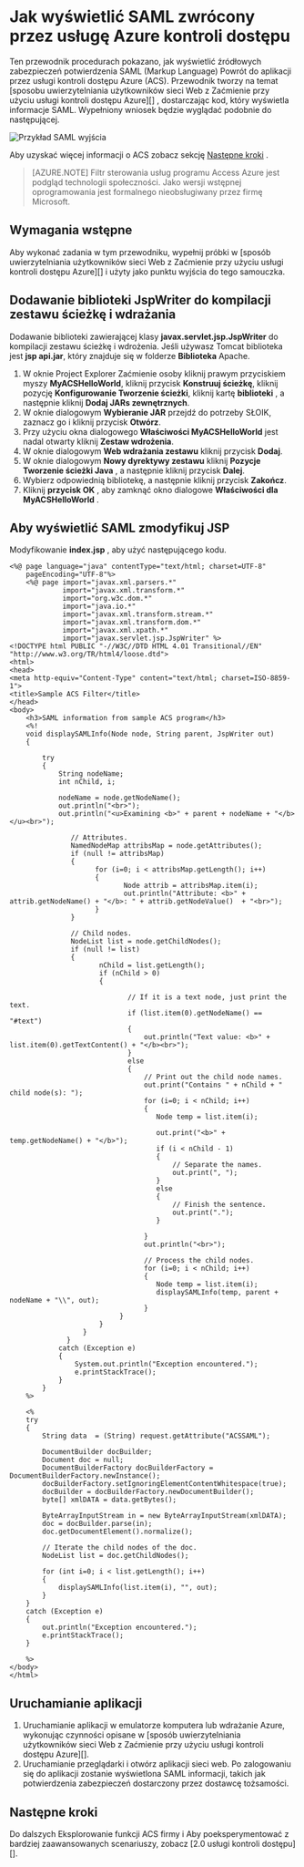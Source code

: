 <properties
    pageTitle="Widok SAML zwracane przez usługę kontroli dostępu (Java)"
    description="Dowiedz się, jak wyświetlić SAML zwracane przez usługę kontroli dostępu w aplikacji Java znajdującej się na Azure."
    services="active-directory" 
    documentationCenter="java"
    authors="rmcmurray"
    manager="wpickett"
    editor="" />

<tags
    ms.service="active-directory"
    ms.workload="identity"
    ms.tgt_pltfrm="na"
    ms.devlang="Java"
    ms.topic="article"
    ms.date="08/11/2016" 
    ms.author="robmcm" />

# <a name="how-to-view-saml-returned-by-the-azure-access-control-service"></a>Jak wyświetlić SAML zwrócony przez usługę Azure kontroli dostępu

Ten przewodnik procedurach pokazano, jak wyświetlić źródłowych zabezpieczeń potwierdzenia SAML (Markup Language) Powrót do aplikacji przez usługi kontroli dostępu Azure (ACS). Przewodnik tworzy na temat [sposobu uwierzytelniania użytkowników sieci Web z Zaćmienie przy użyciu usługi kontroli dostępu Azure][] , dostarczając kod, który wyświetla informacje SAML. Wypełniony wniosek będzie wyglądać podobnie do następującej.

![Przykład SAML wyjścia][saml_output]

Aby uzyskać więcej informacji o ACS zobacz sekcję [Następne kroki](#next_steps) .

> [AZURE.NOTE]
> Filtr sterowania usług programu Access Azure jest podgląd technologii społeczności. Jako wersji wstępnej oprogramowania jest formalnego nieobsługiwany przez firmę Microsoft.

## <a name="prerequisites"></a>Wymagania wstępne

Aby wykonać zadania w tym przewodniku, wypełnij próbki w [sposób uwierzytelniania użytkowników sieci Web z Zaćmienie przy użyciu usługi kontroli dostępu Azure][] i użyty jako punktu wyjścia do tego samouczka.

## <a name="add-the-jspwriter-library-to-your-build-path-and-deployment-assembly"></a>Dodawanie biblioteki JspWriter do kompilacji zestawu ścieżkę i wdrażania

Dodawanie biblioteki zawierającej klasy **javax.servlet.jsp.JspWriter** do kompilacji zestawu ścieżkę i wdrożenia. Jeśli używasz Tomcat biblioteka jest **jsp api.jar**, który znajduje się w folderze **Biblioteka** Apache.

1. W oknie Project Explorer Zaćmienie osoby kliknij prawym przyciskiem myszy **MyACSHelloWorld**, kliknij przycisk **Konstruuj ścieżkę**, kliknij pozycję **Konfigurowanie Tworzenie ścieżki**, kliknij kartę **biblioteki** , a następnie kliknij **Dodaj JARs zewnętrznych**.
2. W oknie dialogowym **Wybieranie JAR** przejdź do potrzeby SŁOIK, zaznacz go i kliknij przycisk **Otwórz**.
3. Przy użyciu okna dialogowego **Właściwości MyACSHelloWorld** jest nadal otwarty kliknij **Zestaw wdrożenia**.
4. W oknie dialogowym **Web wdrażania zestawu** kliknij przycisk **Dodaj**.
5. W oknie dialogowym **Nowy dyrektywy zestawu** kliknij **Pozycje Tworzenie ścieżki Java** , a następnie kliknij przycisk **Dalej**.
6. Wybierz odpowiednią bibliotekę, a następnie kliknij przycisk **Zakończ**.
7. Kliknij **przycisk OK** , aby zamknąć okno dialogowe **Właściwości dla MyACSHelloWorld** .

## <a name="modify-the-jsp-file-to-display-saml"></a>Aby wyświetlić SAML zmodyfikuj JSP

Modyfikowanie **index.jsp** , aby użyć następującego kodu.

    <%@ page language="java" contentType="text/html; charset=UTF-8"
        pageEncoding="UTF-8"%>
        <%@ page import="javax.xml.parsers.*"
                 import="javax.xml.transform.*"
                 import="org.w3c.dom.*"
                 import="java.io.*"
                 import="javax.xml.transform.stream.*"
                 import="javax.xml.transform.dom.*"
                 import="javax.xml.xpath.*"
                 import="javax.servlet.jsp.JspWriter" %>
    <!DOCTYPE html PUBLIC "-//W3C//DTD HTML 4.01 Transitional//EN" "http://www.w3.org/TR/html4/loose.dtd">
    <html>
    <head>
    <meta http-equiv="Content-Type" content="text/html; charset=ISO-8859-1">
    <title>Sample ACS Filter</title>
    </head>
    <body>
        <h3>SAML information from sample ACS program</h3>
        <%!
        void displaySAMLInfo(Node node, String parent, JspWriter out)
        {
        
            try
            {
                String nodeName;
                int nChild, i;
                
                nodeName = node.getNodeName();
                out.println("<br>");
                out.println("<u>Examining <b>" + parent + nodeName + "</b></u><br>");
                   
                   // Attributes.
                   NamedNodeMap attribsMap = node.getAttributes();
                   if (null != attribsMap)
                   {
                         for (i=0; i < attribsMap.getLength(); i++)
                         {
                                Node attrib = attribsMap.item(i);
                                out.println("Attribute: <b>" + attrib.getNodeName() + "</b>: " + attrib.getNodeValue()  + "<br>");
                         }
                   }
                   
                   // Child nodes.
                   NodeList list = node.getChildNodes();
                   if (null != list)
                   {
                          nChild = list.getLength();
                          if (nChild > 0)
                          {                    
    
                                 // If it is a text node, just print the text.
                                 if (list.item(0).getNodeName() == "#text")
                                 {
                                     out.println("Text value: <b>" + list.item(0).getTextContent() + "</b><br>");
                                 }
                                 else
                                 {
                                     // Print out the child node names.
                                     out.print("Contains " + nChild + " child node(s): ");   
                                     for (i=0; i < nChild; i++)
                                     {
                                        Node temp = list.item(i);
                                        
                                        out.print("<b>" + temp.getNodeName() + "</b>");
                                        if (i < nChild - 1)
                                        {
                                            // Separate the names.
                                            out.print(", ");
                                        }
                                        else
                                        {
                                            // Finish the sentence.
                                            out.print(".");
                                        }
                                            
                                     }
                                     out.println("<br>");
                                     
                                     // Process the child nodes.
                                     for (i=0; i < nChild; i++)
                                     {
                                        Node temp = list.item(i);
                                        displaySAMLInfo(temp, parent + nodeName + "\\", out);
                                     }
                               }
                          }
                      }
                  }
                catch (Exception e)
                {
                    System.out.println("Exception encountered.");
                    e.printStackTrace();            
                }
            }
        %>
    
        <%
        try 
        {
            String data  = (String) request.getAttribute("ACSSAML");
            
            DocumentBuilder docBuilder;
            Document doc = null;
            DocumentBuilderFactory docBuilderFactory = DocumentBuilderFactory.newInstance();
            docBuilderFactory.setIgnoringElementContentWhitespace(true);
            docBuilder = docBuilderFactory.newDocumentBuilder();
            byte[] xmlDATA = data.getBytes();
            
            ByteArrayInputStream in = new ByteArrayInputStream(xmlDATA); 
            doc = docBuilder.parse(in);
            doc.getDocumentElement().normalize();
            
            // Iterate the child nodes of the doc.
            NodeList list = doc.getChildNodes();
    
            for (int i=0; i < list.getLength(); i++)
            {
                displaySAMLInfo(list.item(i), "", out);
            }
        }
        catch (Exception e) 
        {
            out.println("Exception encountered.");
            e.printStackTrace();
        }
        
        %>
    </body>
    </html>

## <a name="run-the-application"></a>Uruchamianie aplikacji

1. Uruchamianie aplikacji w emulatorze komputera lub wdrażanie Azure, wykonując czynności opisane w [sposób uwierzytelniania użytkowników sieci Web z Zaćmienie przy użyciu usługi kontroli dostępu Azure][].
2. Uruchamianie przeglądarki i otwórz aplikacji sieci web. Po zalogowaniu się do aplikacji zostanie wyświetlona SAML informacji, takich jak potwierdzenia zabezpieczeń dostarczony przez dostawcę tożsamości.

## <a name="next-steps"></a>Następne kroki

Do dalszych Eksplorowanie funkcji ACS firmy i Aby poeksperymentować z bardziej zaawansowanych scenariuszy, zobacz [2.0 usługi kontroli dostępu][].

[Prerequisites]: #pre
[Modify the JSP file to display SAML]: #modify_jsp
[Add the JspWriter library to your build path and deployment assembly]: #add_library
[Run the application]: #run_application
[Next steps]: #next_steps
[Usługa sterowania programu Access 2.0]: http://go.microsoft.com/fwlink/?LinkID=212360
[Sposób uwierzytelniania użytkowników w sieci Web z usługą Kontrola dostępu Azure za pomocą Zaćmienie]: ../active-directory-java-authenticate-users-access-control-eclipse
[saml_output]: ./media/active-directory-java-view-saml-returned-by-access-control/SAML_Output.png
 